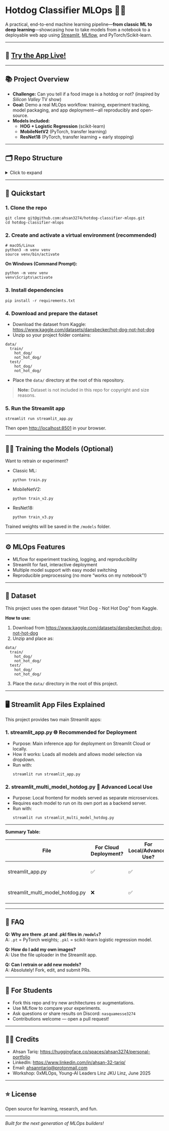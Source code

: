 # Hotdog Classifier MLOps 🚀🌭

A practical, end-to-end machine learning pipeline—**from classic ML to deep learning**—showcasing how to take models from a notebook to a deployable web app using [Streamlit](https://streamlit.io/), [MLflow](https://mlflow.org/), and PyTorch/Scikit-learn.

---

## 🔗 [Try the App Live!](https://hotdog-classifier-mlops-unptu4sulukgp9rekyetef.streamlit.app/)

---

## 📚 Project Overview

- **Challenge:** Can you tell if a food image is a hotdog or not? (inspired by _Silicon Valley_ TV show)
- **Goal:** Demo a real MLOps workflow: training, experiment tracking, model packaging, and app deployment—all reproducibly and open-source.
- **Models included:**
  - **HOG + Logistic Regression** (scikit-learn)
  - **MobileNetV2** (PyTorch, transfer learning)
  - **ResNet18** (PyTorch, transfer learning + early stopping)

---

## 🗂️ Repo Structure

<details>
<summary>Click to expand</summary>

```
hotdog-classifier-mlops/
├── README.md
├── requirements.txt
├── .gitignore
├── train_logreg.py                  # Classic ML: HOG + LogisticRegression
├── train_mobilenet.py               # MobileNetV2 (PyTorch)
├── train_resnet.py                  # ResNet18 (PyTorch)
├── streamlit_app.py                 # Streamlit inference web app (for deployment)
├── streamlit_multi_model_hotdog.py  # Local microservice REST demo
├── models/                          # Trained weights (.pt, .pkl)
│   ├── best_model.pt
│   ├── mobilenetv2_state.pt
│   └── logreg_model.pkl
├── data/                          # hotdog images (optional)
├── notebooks/                       
```
</details>

---

## 🚦 Quickstart

### 1. Clone the repo
```
git clone git@github.com:ahsan3274/hotdog-classifier-mlops.git
cd hotdog-classifier-mlops
```

### 2. Create and activate a virtual environment (recommended)
```
# macOS/Linux
python3 -m venv venv
source venv/bin/activate
```

**On Windows (Command Prompt):**
```
python -m venv venv
venv\Scripts\activate
```

### 3. Install dependencies
```
pip install -r requirements.txt
```

### 4. Download and prepare the dataset
- Download the dataset from Kaggle: https://www.kaggle.com/datasets/dansbecker/hot-dog-not-hot-dog
- Unzip so your project folder contains:

```
data/
  train/
    hot_dog/
    not_hot_dog/
  test/
    hot_dog/
    not_hot_dog/
```

- Place the `data/` directory at the root of this repository.

> **Note:** Dataset is not included in this repo for copyright and size reasons.

### 5. Run the Streamlit app
```
streamlit run streamlit_app.py
```

Then open [http://localhost:8501](http://localhost:8501) in your browser.

---

## 🏋️‍♂️ Training the Models (Optional)

Want to retrain or experiment?
- Classic ML:  
  ```
  python train.py
  ```
- MobileNetV2:  
  ```
  python train_v2.py
  ```
- ResNet18:  
  ```
  python train_v3.py
  ```

Trained weights will be saved in the `/models` folder.

---

## ⚙️ MLOps Features

- MLflow for experiment tracking, logging, and reproducibility
- Streamlit for fast, interactive deployment
- Multiple model support with easy model switching
- Reproducible preprocessing (no more “works on my notebook”!)

---

## 📝 Dataset

This project uses the open dataset "Hot Dog - Not Hot Dog" from Kaggle.

**How to use:**

1. Download from https://www.kaggle.com/datasets/dansbecker/hot-dog-not-hot-dog
2. Unzip and place as:

```
data/
  train/
    hot_dog/
    not_hot_dog/
  test/
    hot_dog/
    not_hot_dog/
```

3. Place the `data/` directory in the root of this project.

---

## 🖥️ Streamlit App Files Explained

This project provides two main Streamlit apps:

### 1. streamlit_app.py   🌐 Recommended for Deployment

- Purpose: Main inference app for deployment on Streamlit Cloud or locally.
- How it works: Loads all models and allows model selection via dropdown.
- Run with:
  ```
  streamlit run streamlit_app.py
  ```

### 2. streamlit_multi_model_hotdog.py   🧪 Advanced Local Use

- Purpose: Local frontend for models served as separate microservices.
- Requires each model to run on its own port as a backend server.
- Run with:
  ```
  streamlit run streamlit_multi_model_hotdog.py
  ```

---

**Summary Table:**

| File                             | For Cloud Deployment? | For Local/Advanced Use? | Model Selection | Inference Logic        |
|----------------------------------|------------------------|--------------------------|------------------|-------------------------|
| streamlit_app.py                 | ✅                     | ✅                       | Dropdown         | In-app (single process) |
| streamlit_multi_model_hotdog.py  | ❌                     | ✅                       | Dropdown         | REST API to model ports |

---

## 🙋 FAQ

**Q: Why are there .pt and .pkl files in `/models`?**  
A: `.pt` = PyTorch weights; `.pkl` = scikit-learn logistic regression model.

**Q: How do I add my own images?**  
A: Use the file uploader in the Streamlit app.

**Q: Can I retrain or add new models?**  
A: Absolutely! Fork, edit, and submit PRs.

---

## 📢 For Students

- Fork this repo and try new architectures or augmentations.
- Use MLflow to compare your experiments.
- Ask questions or share results on Discord: `nasquamesse3274`
- Contributions welcome — open a pull request!

---

## 👨‍💻 Credits

- Ahsan Tariq: https://huggingface.co/spaces/ahsan3274/personal-portfolio  
- LinkedIn: https://www.linkedin.com/in/ahsan-32-tariq/  
- Email: ahsanntariq@protonmail.com  
- Workshop: 0xMLOps, Young-AI Leaders Linz JKU Linz, June 2025

---

## ⭐️ License

Open source for learning, research, and fun.

---

_Built for the next generation of MLOps builders!_
